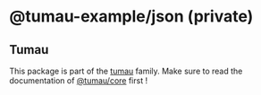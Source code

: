 # @tumau-example/json (private)

## Tumau

This package is part of the [tumau](https://github.com/etienne-dldc/tumau) family. Make sure to read the documentation of [@tumau/core](https://github.com/etienne-dldc/tumau/tree/master/packages/tumau-core) first !
